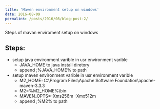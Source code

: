 ```yaml
---
title: 'Maven environment setup on windows'
date: 2016-08-09
permalink: /posts/2016/08/blog-post-2/
---
```


Steps of mavan enviroment setup on windows


Steps:
------
* setup java environment varible in usr environment varible
  * JAVA_HOME to java install diretory
  * append ;%JAVA_HOME% to path
* setup maven environment varible in usr environment varible
  * M2_HOME=C:\Program Files\Apache Software Foundation\apache-maven-3.3.3
  * M2=%M2_HOME%\bin
  * MAVEN_OPTS=-Xms256m -Xmx512m
  * append ;%M2% to path



